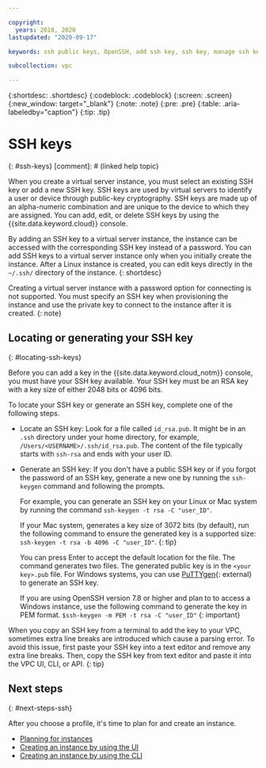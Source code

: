 ```yaml
---

copyright:
  years: 2018, 2020
lastupdated: "2020-09-17"

keywords: ssh public keys, OpenSSH, add ssh key, ssh key, manage ssh key, virtual server instance, instance, virtual servers, vsi, virtual machines, server

subcollection: vpc

---
```


{:shortdesc: .shortdesc}
{:codeblock: .codeblock}
{:screen: .screen}
{:new_window: target="_blank"}
{:note: .note}
{:pre: .pre}
{:table: .aria-labeledby="caption"}
{:tip: .tip}

# SSH keys
{: #ssh-keys}
[comment]: # (linked help topic)

When you create a virtual server instance, you must select an existing SSH key or add a new SSH key. SSH keys are used by virtual servers to identify a user or device through public-key cryptography. SSH keys are made up of an alpha-numeric combination and are unique to the device to which they are assigned. You can add, edit, or delete SSH keys by using the {{site.data.keyword.cloud}} console.

By adding an SSH key to a virtual server instance, the instance can be accessed with the corresponding SSH key instead of a password. You can add SSH keys to a virtual server instance only when you initially create the instance. After a Linux instance is created, you can edit keys directly in the `~/.ssh/` directory of the instance.
{: shortdesc}

Creating a virtual server instance with a password option for connecting is not supported. You must specify an SSH key when provisioning the instance and use the private key to connect to the instance after it is created. 
{: note}

## Locating or generating your SSH key
{: #locating-ssh-keys}

Before you can add a key in the {{site.data.keyword.cloud_notm}} console, you must have your SSH key available. Your SSH key must be an RSA key with a key size of either 2048 bits or 4096 bits.

To locate your SSH key or generate an SSH key, complete one of the following steps.

 * Locate an SSH key: Look for a file called `id_rsa.pub`. It might be in an `.ssh` directory under your home directory, for example, `/Users/<USERNAME>/.ssh/id_rsa.pub`. The content of the file typically starts with `ssh-rsa` and ends with your user ID.  

* Generate an SSH key: If you don't have a public SSH key or if you forgot the password of an SSH key, generate a new one by running the `ssh-keygen` command and following the prompts. 

  For example, you can generate an SSH key on your Linux or Mac system by running the command `ssh-keygen -t rsa -C "user_ID"`.

  If your Mac system, generates a key size of 3072 bits (by default), run the following command to ensure the generated key is a supported size: `ssh-keygen -t rsa -b 4096 -C "user_ID"`.
  {: tip}

  You can press Enter to accept the default location for the file. The command generates two files. The generated public key is in the `<your key>.pub` file. For Windows systems, you can use [PuTTYgen](https://www.ssh.com/ssh/putty/windows/puttygen){: external} to generate an SSH key.

  If you are using OpenSSH version 7.8 or higher and plan to to access a Windows instance, use the following command to generate the key in PEM format. `$ssh-keygen -m PEM -t rsa -C "user_ID"`
  {: important}

When you copy an SSH key from a terminal to add the key to your VPC, sometimes extra line breaks are introduced which cause a parsing error. To avoid this issue, first paste your SSH key into a text editor and remove any extra line breaks. Then, copy the SSH key from text editor and paste it into the VPC UI, CLI, or API.
{: tip}

## Next steps
{: #next-steps-ssh}

After you choose a profile, it's time to plan for and create an instance. 
* [Planning for instances](/docs/vpc?topic=vpc-vsi_best_practices)
* [Creating an instance by using the UI](/docs/vpc?topic=vpc-creating-virtual-servers)
* [Creating an instance by using the CLI](/docs/vpc?topic=vpc-creating-virtual-servers-cli)
